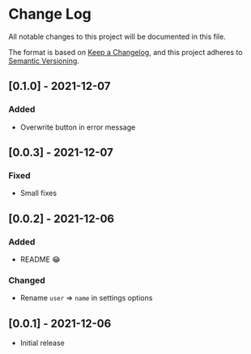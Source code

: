 # Change Log
All notable changes to this project will be documented in this file.

The format is based on [Keep a Changelog](https://keepachangelog.com/en/1.0.0/),
and this project adheres to [Semantic Versioning](https://semver.org/spec/v2.0.0.html).

## [0.1.0] - 2021-12-07
### Added
- Overwrite button in error message

## [0.0.3] - 2021-12-07
### Fixed
- Small fixes
## [0.0.2] - 2021-12-06
### Added
- README 😂
### Changed
- Rename `user` => `name` in settings options

## [0.0.1] - 2021-12-06
- Initial release